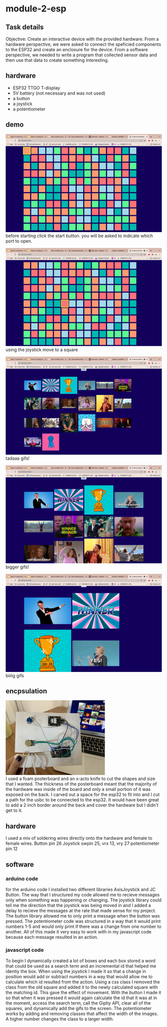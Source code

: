 # module-2-esp

## Task details
Objective:
Create an interactive device with the provided hardware. From a hardware perspective, we were asked to connect the speficied components to the ESP32 and create an enclosure for the device. From a software perspective, we needed to write a program that collected sensor data and then use that data to create something interesting. 

## hardware 
- ESP32 TTGO T-display
- 5V battery (not necessary and was not used) 
- a button 
- a joystick
- a potentiometer

## demo 
![the website](./e1.png)
before starting click the start button. you will be asked to indicate which port to open. 

![the website](./e2.png)
using the joystick move to a square


![the website](./e3.png)
tadaaa gifs!  

![the website](./e4.png)
bigger gifs!   

![the website](./e5.png)
biiiig gifs


## encpsulation 
![the back of the project looks like](./e6.png) <br/>
I used a foam posterboard and an x-acto knife to cut the shapes and size that I wanted. The thickness of the posterboard meant that the majority of the hardware was inside of the board and only a small portion of it was exposed on the back. I carved out a space for the esp32 to fit into and I cut a path for the usbc to be connected to the esp32. It would have been great to add a 2 inch border around the back and cover the hardware but I didn't get to it. 

## hardware 
I used a mix of soldering wires directly onto the hardware and female to female wires. 
Button pin 26 
Joystick swpin 25, vrx 13, vry 27
potentiometer pin 12 

## software 
### arduino code 
for the arduino code I installed two different libraries AxisJoystick and JC Button. The way that I structured my code allowed me to recieve messages only when something was happening or changing. The joystick library could tell me the direction that the joystick was being moved in and I added a delay to recieve the messages at the rate that made sense for my project. The button library allowed me to only print a message when the button was pressed. The potentiometer code was structured in a way that it would print numbers 1-5 and would only print if there was a change from one number to another. All of this made it very easy to work with in my javascript code because each message resulted in an action. 




### javascript code
To begin I dynamically created a lot of boxes and each box stored a word that could be used as a search term and an incremental id that helped me identiy the box. When using the joystick I made it so that a change in position would add or subtract numbers in a way that would allow me to calculate which id resulted from the action. Using a css class I removed the class from the old square and added it to the newly calculated square with the matching id. This gave the effect of movement. With the button I made it so that when it was pressed it would again calculate the id that it was at in the moment, access the search term, call the Giphy API, clear all of the squares, and dynamically add the gifs to the screen. The potentiometer works by adding and removing classes that affect the width of the images. A higher number changes the class to a larger width. 
